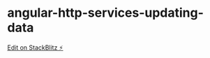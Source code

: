 # angular-http-services-updating-data

[Edit on StackBlitz ⚡️](https://stackblitz.com/edit/angular-http-services-updating-data)